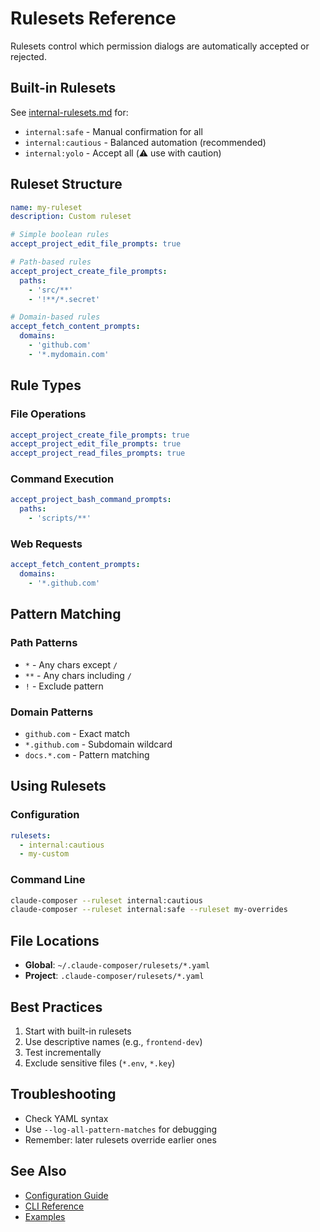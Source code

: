 # Rulesets Reference

Rulesets control which permission dialogs are automatically accepted or rejected.

## Built-in Rulesets

See [internal-rulesets.md](./internal-rulesets.md) for:

- `internal:safe` - Manual confirmation for all
- `internal:cautious` - Balanced automation (recommended)
- `internal:yolo` - Accept all (⚠️ use with caution)

## Ruleset Structure

```yaml
name: my-ruleset
description: Custom ruleset

# Simple boolean rules
accept_project_edit_file_prompts: true

# Path-based rules
accept_project_create_file_prompts:
  paths:
    - 'src/**'
    - '!**/*.secret'

# Domain-based rules
accept_fetch_content_prompts:
  domains:
    - 'github.com'
    - '*.mydomain.com'
```

## Rule Types

### File Operations

```yaml
accept_project_create_file_prompts: true
accept_project_edit_file_prompts: true
accept_project_read_files_prompts: true
```

### Command Execution

```yaml
accept_project_bash_command_prompts:
  paths:
    - 'scripts/**'
```

### Web Requests

```yaml
accept_fetch_content_prompts:
  domains:
    - '*.github.com'
```

## Pattern Matching

### Path Patterns

- `*` - Any chars except `/`
- `**` - Any chars including `/`
- `!` - Exclude pattern

### Domain Patterns

- `github.com` - Exact match
- `*.github.com` - Subdomain wildcard
- `docs.*.com` - Pattern matching

## Using Rulesets

### Configuration

```yaml
rulesets:
  - internal:cautious
  - my-custom
```

### Command Line

```bash
claude-composer --ruleset internal:cautious
claude-composer --ruleset internal:safe --ruleset my-overrides
```

## File Locations

- **Global**: `~/.claude-composer/rulesets/*.yaml`
- **Project**: `.claude-composer/rulesets/*.yaml`

## Best Practices

1. Start with built-in rulesets
2. Use descriptive names (e.g., `frontend-dev`)
3. Test incrementally
4. Exclude sensitive files (`*.env`, `*.key`)

## Troubleshooting

- Check YAML syntax
- Use `--log-all-pattern-matches` for debugging
- Remember: later rulesets override earlier ones

## See Also

- [Configuration Guide](./configuration.md)
- [CLI Reference](./cli-reference.md)
- [Examples](./examples.md)
